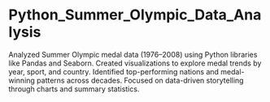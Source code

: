 # Python_Summer_Olympic_Data_Analysis
Analyzed Summer Olympic medal data (1976–2008) using Python libraries like Pandas and Seaborn. Created visualizations to explore medal trends by year, sport, and country. Identified top-performing nations and medal-winning patterns across decades. Focused on data-driven storytelling through charts and summary statistics.
